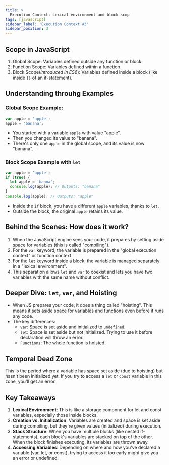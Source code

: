 ```yaml
---
title: >
  Execution Context: Lexical environment and block scop
tags: [javascript]
sidebar_label: 'Execution Context #3'
sidebar_position: 3
---
```


## Scope in JavaScript

1. Global Scope: Variables defined outside any function or block.
2. Function Scope: Variables defined within a function
3. Block Scope(_introduced in ES6_): Variables defined inside a block (like inside `{}` of an if-statement).

## Understanding throuhg Examples

### Global Scope Example:

```js
var apple = 'apple';
apple = 'banana';
```

- You started with a variable `apple` with value "apple".
- Then you changed its value to "banana".
- There's only one `apple` in the global scope, and its value is now "banana".

### Block Scope Example with `let`

```js
var apple = 'apple';
if (true) {
  let apple = 'banna';
  console.log(apple); // Outputs: "banana"
}
console.log(apple); // Outputs: "apple"
```

- Inside the `if` block, you have a different `apple` variables, thanks to `let`.
- Outside the block, the original `apple` retains its value.

## Behind the Scenes: How does it work?

1. When the JavaScript engine sees your code, it prepares by setting aside space for variables (this is called "compiling").
2. For the `var` keyword, the variable is prepared in the "global execution context" or function context.
3. For the `let` keyword inside a block, the variable is managed separately in a "lexical environment".
4. This separation allows `let` and `var` to coexist and lets you have two variables with the same name without conflict.

## Deeper Dive: `let`, `var`, and Hoisting

- When JS prepares your code, it does a thing called "hoisting". This means it sets aside space for variables and functions even before it runs any code.
- The key differences:
  - `var`: Space is set aside and initialized to `undefined`.
  - `let`: Space is set aside but not initialized. Trying to use it before declaration will throw an error.
  - `Functions`: The whole function is hoisted.

## Temporal Dead Zone

This is the period where a variable has space set aside (due to hoisting) but hasn't been initialized yet. If you try to access a `let` or `const` variable in this zone, you'll get an error.

## Key Takeaways

1. **Lexical Environment**: This is like a storage component for let and const variables, especially those inside blocks.
2. **Creation vs. Initialization**: Variables are created and space is set aside during compiling, but they're given values (initialized) during execution.
3. **Stack Structure**: When you have multiple blocks (like nested if-statements), each block's variables are stacked on top of the other. When the block finishes executing, its variables are thrown away.
4. **Accessing Variables**: Depending on where and how you've declared a variable (var, let, or const), trying to access it too early might give you an error or undefined.
